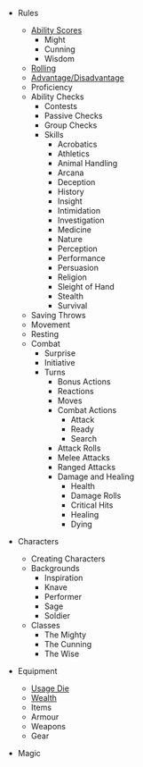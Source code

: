 * Rules
  * [Ability Scores](rules/ability-scores.md)
    * Might
    * Cunning
    * Wisdom
  * [Rolling](rules/rolling.md)
  * [Advantage/Disadvantage](rules/advantage.md)
  * Proficiency
  * Ability Checks
    * Contests
    * Passive Checks
    * Group Checks
    * Skills
      * Acrobatics
      * Athletics
      * Animal Handling
      * Arcana
      * Deception
      * History
      * Insight
      * Intimidation
      * Investigation
      * Medicine
      * Nature
      * Perception
      * Performance
      * Persuasion
      * Religion
      * Sleight of Hand
      * Stealth
      * Survival
  * Saving Throws
  * Movement
  * Resting
  * Combat
    * Surprise
    * Initiative
    * Turns
      * Bonus Actions
      * Reactions
      * Moves
      * Combat Actions
        * Attack
        * Ready
        * Search
      * Attack Rolls
      * Melee Attacks
      * Ranged Attacks
      * Damage and Healing
        * Health
        * Damage Rolls
        * Critical Hits
        * Healing
        * Dying
* Characters
  * Creating Characters
  * Backgrounds
    * Inspiration
    * Knave
    * Performer
    * Sage
    * Soldier
  * Classes
    * The Mighty
    * The Cunning
    * The Wise
* Equipment
  * [Usage Die](equipment/usage.md)
  * [Wealth](equipment/wealth.md)
  * Items
  * Armour
  * Weapons
  * Gear

* Magic
